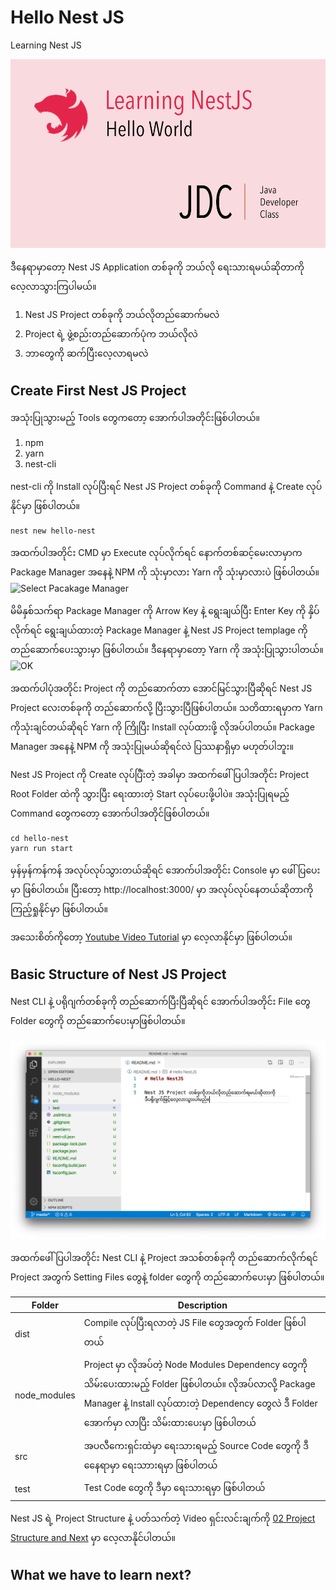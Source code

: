# Hello Nest JS
Learning Nest JS 

![Hello NestJS](/images/nest-learn.png)

ဒီနေရာမှာတော့ Nest JS Application တစ်ခုကို ဘယ်လို ရေးသားရမယ်ဆိုတာကို လေ့လာသွားကြပါမယ်။ 

1. Nest JS Project တစ်ခုကို ဘယ်လိုတည်ဆောက်မလဲ
2. Project ရဲ့ ဖွဲ့စည်းတည်ဆောက်ပုံက ဘယ်လိုလဲ
3. ဘာတွေကို ဆက်ပြီးလေ့လာရမလဲ

## Create First Nest JS Project

အသုံးပြုသွားမည့် Tools တွေကတော့ အောက်ပါအတိုင်းဖြစ်ပါတယ်။
1. npm
2. yarn
3. nest-cli 

nest-cli ကို Install လုပ်ပြီးရင် Nest JS Project တစ်ခုကို Command နဲ့ Create လုပ်နိုင်မှာ ဖြစ်ပါတယ်။

```
nest new hello-nest
```

အထက်ပါအတိုင်း CMD မှာ Execute လုပ်လိုက်ရင် နောက်တစ်ဆင့်မေးလာမှာက Package Manager အနေနဲ့ NPM ကို သုံးမှာလား Yarn ကို သုံးမှာလားပဲ ဖြစ်ပါတယ်။
![Select Pacakage Manager](https://scontent.fmdl2-1.fna.fbcdn.net/v/t1.0-9/s960x960/84930485_10221483407898781_4983462579457228800_o.jpg?_nc_cat=109&_nc_eui2=AeE-w0YUFOUtPEtqhSxzuxDeyiC-iFeaWOFBAvqtMMysSOVZ3VFEwV92o2oDofLwqtSfmSAkaTTOG7bIjXR5Q6UqQrabgQvytAAhO8DOD89rWw&_nc_oc=AQkXrPfbbnEKQ_cXe2HcGjjddNUCKOx7phSiYgZ37JeL3DDq4B3DDoEv1gndmxz7NnA&_nc_ht=scontent.fmdl2-1.fna&oh=c68d6ed7ae55bfcdfd38a3e88c3d3c32&oe=5EC87367)

မိမိနှစ်သက်ရာ Package Manager ကို Arrow Key နဲ့ ရွေးချယ်ပြီး Enter Key ကို နှိပ်လိုက်ရင် ရွေးချယ်ထားတဲ့ Package Manager နဲ့ Nest JS Project templage ကို တည်ဆောက်ပေးသွားမှာ ဖြစ်ပါတယ်။ ဒီနေရာမှာတော့ Yarn ကို အသုံးပြုသွားပါတယ်။
![OK](https://scontent.fmdl2-2.fna.fbcdn.net/v/t1.0-9/84636471_10221483518781553_4353059889774329856_o.jpg?_nc_cat=111&_nc_eui2=AeHZoCXA6FqLdsUDOUuFkybqTf13AhdHeXQRL7p9dUnbxtT5XBWFbmwcG2oIW9gZJNJhHGSqVl5NGnxJv3M9fDjB-oIMqRc8BtawjESWpu9rfw&_nc_oc=AQmoOG46_x6XKy8tUq0rcXikBUWZhsbwd7qv76iZC3frx4eA6X_xTd8feJVHO2EyfBg&_nc_ht=scontent.fmdl2-2.fna&oh=07cf138c227361a6f7a2cf0ea6620372&oe=5EC07A17)

အထက်ပါပုံအတိုင်း Project ကို တည်ဆောက်တာ အောင်မြင်သွားပြီဆိုရင် Nest JS Project လေးတစ်ခုကို တည်ဆောက်လို့ ပြီးသွားပြီဖြစ်ပါတယ်။ သတိထားရမှာက Yarn ကိုသုံးချင်တယ်ဆိုရင် Yarn ကို ကြိုပြီး Install လုပ်ထားဖို့ လိုအပ်ပါတယ်။ Package Manager အနေနဲ့ NPM ကို အသုံးပြုမယ်ဆိုရင်လဲ ပြဿနာရှိမှာ မဟုတ်ပါဘူး။

Nest JS Project ကို Create လုပ်ပြီံးတဲ့ အခါမှာ အထက်ဖေါ်ပြပါအတိုင်း Project Root Folder ထဲကို သွားပြီး ရေးထားတဲ့ Start လုပ်ပေးဖို့ပါပဲ။ အသုံးပြုရမည့် Command တွေကတော့ အောက်ပါအတိုင်ဖြစ်ပါတယ်။

```
cd hello-nest
yarn run start
```
မှန်မှန်ကန်ကန် အလုပ်လုပ်သွားတယ်ဆိုရင် အောက်ပါအတိုင်း Console မှာ ဖေါ်ပြပေးမှာ ဖြစ်ပါတယ်။ ပြီးတော့ http://localhost:3000/ မှာ အလုပ်လုပ်နေတယ်ဆိုတာကို ကြည့်ရှုနိုင်မှာ ဖြစ်ပါတယ်။ 

အသေးစိတ်ကိုတော့ [Youtube Video Tutorial](https://www.youtube.com/watch?v=xwIk3PYJkZg&t=3s) မှာ လေ့လာနိုင်မှာ ဖြစ်ပါတယ်။


## Basic Structure of Nest JS Project

Nest CLI နဲ့ ပရိုဂျက်တစ်ခုကို တည်ဆောက်ပြီးပြီဆိုရင် အောက်ပါအတိုင်း File တွေ Folder တွေကို တည်ဆောက်ပေးမှာဖြစ်ပါတယ်။ 

![Project Structure](/images/nest-project-structure.png)

အထက်ဖေါ်ပြပါအတိုင်း Nest CLI နဲ့ Project အသစ်တစ်ခုကို တည်ဆောက်လိုက်ရင် Project အတွက် Setting Files တွေနဲ့ folder တွေကို တည်ဆောက်ပေးမှာ ဖြစ်ပါတယ်။

| Folder | Description |
| --- | --- |
| dist | Compile လုပ်ပြီးရလာတဲ့ JS File တွေအတွက် Folder ဖြစ်ပါတယ် |
| node_modules | Project မှာ လိုအပ်တဲ့ Node Modules Dependency တွေကို သိမ်းပေးထားမည့် Folder ဖြစ်ပါတယ်။ လိုအပ်လာလို့ Package Manager နဲ့ Install လုပ်ထားတဲ့ Dependency တွေလဲ ဒီ Folder အောက်မှာ လာပြီး သိမ်းထားပေးမှာ ဖြစ်ပါတယ် |
| src | အပလီကေးရှင်းထဲမှာ ရေးသားရမည့် Source Code တွေကို ဒီနေေရာမှာ ရေးသာားရမှာ ဖြစ်ပါတယ် |
| test | Test Code တွေကို ဒီမှာ ရေးသားရမှာ ဖြစ်ပါတယ် |

Nest JS ရဲ့ Project Structure နဲ့ ပတ်သက်တဲ့ Video ရှင်းလင်းချက်ကို [02  Project Structure and Next](https://www.youtube.com/watch?v=pUwgyLCZZvo&feature=youtu.be) မှာ လေ့လာနိုင်ပါတယ်။

## What we have to learn next?



